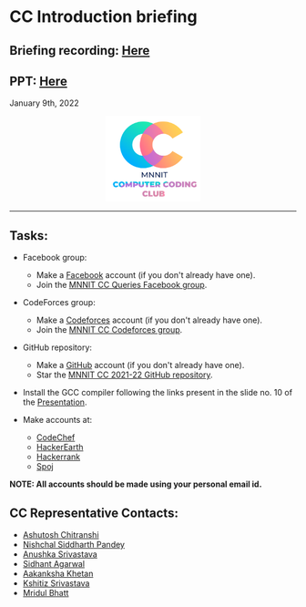 # CC Introduction briefing

## Briefing recording: [Here](https://drive.google.com/file/d/1ZSDkdpQa79xNPkgx0rnlddV5SFMA7bJ9/view?usp=sharing)
## PPT: [Here](CC_Freshers_Introduction.pdf)

January 9th, 2022

<div align="center"><img src="../../cclogo.png" alt="CC logo" height=150/></div>

<hr>

## Tasks:

* Facebook group:

    * Make a [Facebook](https://facebook.com/) account (if you don't already have one).
    * Join the [MNNIT CC Queries Facebook group](https://www.facebook.com/groups/ccqueries/).

* CodeForces group:

    * Make a [Codeforces](https://codeforces.com/) account (if you don't already have one).
    * Join the [MNNIT CC Codeforces group](https://codeforces.com/group/hUywLYmr80/blog).

* GitHub repository:

    * Make a [GitHub](https://github.com/) account (if you don't already have one).
    * Star the [MNNIT CC 2021-22 GitHub repository](https://github.com/CC-MNNIT/2021-22-Classes).

* Install the GCC compiler following the links present in the slide no. 10 of the [Presentation](CC_Freshers_Introduction.pdf).

* Make accounts at:
    * [CodeChef](https://www.codechef.com/)
    * [HackerEarth](https://www.hackerearth.com/)
    * [Hackerrank](https://www.hackerrank.com/)
    * [Spoj](https://www.spoj.com/)

**NOTE: All accounts should be made using your personal email id.**

## CC Representative Contacts:

-   [Ashutosh Chitranshi](https://teams.microsoft.com/l/chat/0/0?users=ashutosh.chitranshi@mnnit.ac.in)
-   [Nishchal Siddharth Pandey](https://teams.microsoft.com/l/chat/0/0?users=nishchal.siddharth@mnnit.ac.in)
-   [Anushka Srivastava](https://teams.microsoft.com/l/chat/0/0?users=anushka.S@mnnit.ac.in)
-   [Sidhant Agarwal](https://teams.microsoft.com/l/chat/0/0?users=sidhant.agarwal@mnnit.ac.in)
-   [Aakanksha Khetan](https://teams.microsoft.com/l/chat/0/0?users=aakansha.khetan@mnnit.ac.in)
-   [Kshitiz Srivastava](https://teams.microsoft.com/l/chat/0/0?users=kshitiz.srivastava@mnnit.ac.in)
-   [Mridul Bhatt](https://teams.microsoft.com/l/chat/0/0?users=mridul.bhatt@mnnit.ac.in)
